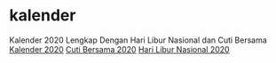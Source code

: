 # kalender
Kalender 2020 Lengkap Dengan Hari Libur Nasional dan Cuti Bersama
<a href="https://wahyublahe.id/kalender">Kalender 2020</a> 
<a href="https://wahyublahe.id/kalender">Cuti Bersama 2020</a> 
<a href="https://wahyublahe.id/kalender">Hari Libur Nasional 2020</a> 
